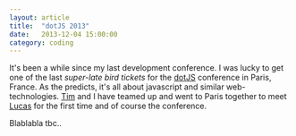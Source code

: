 ```yaml
---
layout: article
title:  "dotJS 2013"
date:   2013-12-04 15:00:00
category: coding
---
```


It's been a while since my last development conference. I was lucky to get one of the last *super-late bird tickets* for the [dotJS](http://dotjs.eu) conference in Paris, France. As the predicts, it's all about javascript and similar web-technologies. [Tim](http://www.timpietrusky.com) and I have teamed up and went to Paris together to meet [Lucas](http://lucasbonomi.com) for the first time and of course the conference.

Blablabla tbc..